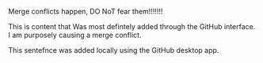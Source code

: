 Merge conflicts happen, DO NoT fear them!!!!!!!


This is content that Was most defintely added through the GitHub interface. I am purposely causing a merge conflict.

This sentefnce was added locally using the GitHub desktop app.

